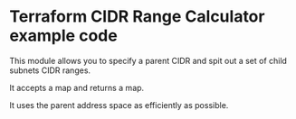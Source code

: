 # Terraform CIDR Range Calculator example code

This module allows you to specify a parent CIDR and spit out a set of child subnets CIDR ranges.

It accepts a map and returns a map.

It uses the parent address space as efficiently as possible.
